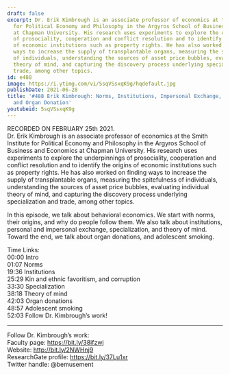 ```yaml
---
draft: false
excerpt: Dr. Erik Kimbrough is an associate professor of economics at the Smith Institute
  for Political Economy and Philosophy in the Argyros School of Business and Economics
  at Chapman University. His research uses experiments to explore the underpinnings
  of prosociality, cooperation and conflict resolution and to identify the origins
  of economic institutions such as property rights. He has also worked on finding
  ways to increase the supply of transplantable organs, measuring the spitefulness
  of individuals, understanding the sources of asset price bubbles, evaluating individual
  theory of mind, and capturing the discovery process underlying specialization and
  trade, among other topics.
id: e488
image: https://i.ytimg.com/vi/5sqVSsxqK9g/hqdefault.jpg
publishDate: 2021-06-28
title: '#488 Erik Kimbrough: Norms, Institutions, Impersonal Exchange, Specialization,
  and Organ Donation'
youtubeid: 5sqVSsxqK9g
---
```

RECORDED ON FEBRUARY 25th 2021.  
Dr. Erik Kimbrough is an associate professor of economics at the Smith Institute for Political Economy and Philosophy in the Argyros School of Business and Economics at Chapman University. His research uses experiments to explore the underpinnings of prosociality, cooperation and conflict resolution and to identify the origins of economic institutions such as property rights. He has also worked on finding ways to increase the supply of transplantable organs, measuring the spitefulness of individuals, understanding the sources of asset price bubbles, evaluating individual theory of mind, and capturing the discovery process underlying specialization and trade, among other topics.

In this episode, we talk about behavioral economics. We start with norms, their origins, and why do people follow them. We also talk about institutions, personal and impersonal exchange, specialization, and theory of mind. Toward the end, we talk about organ donations, and adolescent smoking.

Time Links:  
00:00 Intro  
01:07  Norms  
19:36  Institutions  
25:29  Kin and ethnic favoritism, and corruption  
33:30  Specialization  
38:18  Theory of mind  
42:03  Organ donations  
48:57  Adolescent smoking  
52:03  Follow Dr. Kimbrough’s work!

---

Follow Dr. Kimbrough’s work:  
Faculty page: https://bit.ly/38ifzwj  
Website: http://bit.ly/2NWHnj9  
ResearchGate profile: https://bit.ly/37Lu1xr  
Twitter handle: @bemusement

